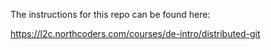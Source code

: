 The instructions for this repo can be found here:

https://l2c.northcoders.com/courses/de-intro/distributed-git

